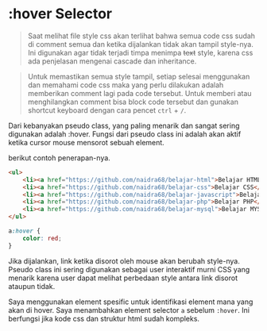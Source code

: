 # :hover Selector

> Saat melihat file style css akan terlihat bahwa semua code css sudah di comment semua dan ketika dijalankan tidak akan tampil style-nya. Ini digunakan agar tidak terjadi timpa menimpa <s>text</s> style, karena css ada penjelasan mengenai cascade dan inheritance.

> Untuk memastikan semua style tampil, setiap selesai menggunakan dan memahami code css maka yang perlu dilakukan adalah memberikan comment lagi pada code tersebut. Untuk memberi atau menghilangkan comment bisa block code tersebut dan gunakan shortcut keyboard dengan cara pencet `ctrl` + `/`.

Dari kebanyakan pseudo class, yang paling menarik dan sangat sering digunakan adalah :hover. Fungsi dari pseudo class ini adalah akan aktif ketika cursor mouse mensorot sebuah element.

berikut contoh penerapan-nya.

```html
<ul>
    <li><a href="https://github.com/naidra68/belajar-html">Belajar HTML</a></li>
    <li><a href="https://github.com/naidra68/belajar-css">Belajar CSS</a></li>
    <li><a href="https://github.com/naidra68/belajar-javascript">Belajar Javascript</a></li>
    <li><a href="https://github.com/naidra68/belajar-php">Belajar PHP</a></li>
    <li><a href="https://github.com/naidra68/belajar-mysql">Belajar MYSQL</a></li>
</ul>
```

```css
a:hover {
    color: red;
}
```

Jika dijalankan, link ketika disorot oleh mouse akan berubah style-nya. Pseudo class ini sering digunakan sebagai user interaktif murni CSS yang menarik karena user dapat melihat perbedaan style antara link disorot ataupun tidak.

Saya menggunakan element spesific untuk identifikasi element mana yang akan di hover. Saya menambahkan element selector `a` sebelum `:hover`. Ini berfungsi jika kode css dan struktur html sudah kompleks.